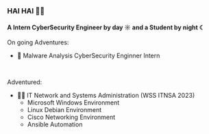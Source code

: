 ### HAI HAI 👋🏻

#### A Intern CyberSecurity Engineer by day ☼ and a Student by night ☾


On going Adventures:
- 👾 Malware Analysis CyberSecurity Enginner Intern

<br/>

Adventured:
- 🧑‍💻 IT Network and Systems Administration (WSS ITNSA 2023) 
    - Microsoft Windows Environment
    - Linux Debian Environment
    - Cisco Networking Environment
    - Ansible Automation
